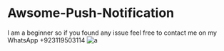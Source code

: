 # Awsome-Push-Notification
I am a beginner so if you found any issue feel free to contact me on my WhatsApp +923119503114
![a](https://user-images.githubusercontent.com/65653024/95173395-0bf40480-07d2-11eb-9d6a-4f7b15a78599.jpg)
